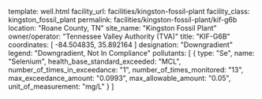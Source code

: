 template: well.html
facility_url: facilities/kingston-fossil-plant
facility_class: kingston_fossil_plant
permalink: facilities/kingston-fossil-plant/kif-g6b
location: "Roane County, TN"
site_name: "Kingston Fossil Plant"
owner/operator: "Tennessee Valley Authority (TVA)"
title: "KIF-G6B"
coordinates: [
  -84.504835,
  35.892164
]
designation: "Downgradient"
legend: "Downgradient, Not In Compliance"
pollutants: [
  {
  type: "Se",
  name: "Selenium",
  health_base_standard_exceeded: "MCL",
  number_of_times_in_exceedance: "1",
  number_of_times_monitored: "13",
  max_exceedance_amount: "0.0993",
  max_allowable_amount: "0.05",
  unit_of_measurement: "mg/L"
  }
]
